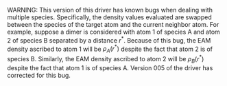 WARNING: This version of this driver has known bugs when dealing with multiple species.  Specifically, the density values evaluated are swapped between the species of the target atom and the current neighbor atom.  For example, suppose a dimer is considered with atom 1 of species A and atom 2 of species B separated by a distance $r^\ast$.  Because of this bug, the EAM density ascribed to atom 1 will be $\rho_A(r^\ast)$ despite the fact that atom 2 is of species B.  Similarly, the EAM density ascribed to atom 2 will be $\rho_B(r^\ast)$ despite the fact that atom 1 is of species A.  Version 005 of the driver has corrected for this bug.
